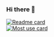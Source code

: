 ### Hi there 👋  
[![Readme card](https://github-readme-stats.vercel.app/api?username=hard2make1name&show_icons=true&theme=react)]()  
[![Most use card](https://github-readme-stats.vercel.app/api/top-langs?username=hard2make1name&show_icons=true&theme=react)]()  
